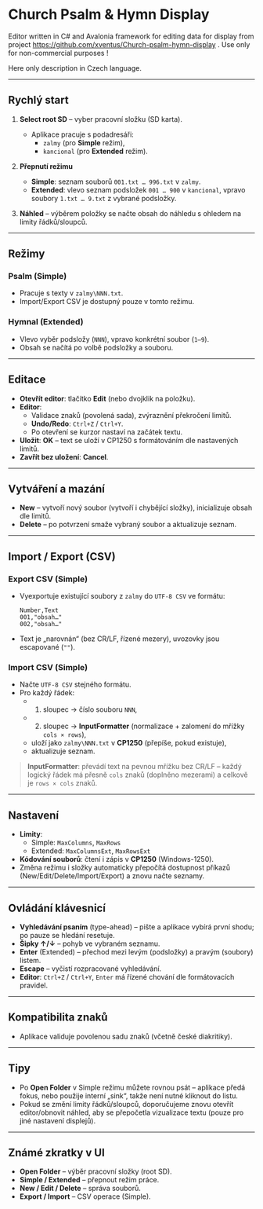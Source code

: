 # Church Psalm & Hymn Display 

Editor written in C# and Avalonia framework for editing data for display from project https://github.com/xventus/Church-psalm-hymn-display . 
Use only for non-commercial purposes !

Here only description in Czech language.



---

## Rychlý start

1. **Select root SD** – vyber pracovní složku (SD karta).  
   - Aplikace pracuje s podadresáři:
     - `zalmy` (pro **Simple** režim),
     - `kancional` (pro **Extended** režim).

2. **Přepnutí režimu**
   - **Simple**: seznam souborů `001.txt … 996.txt` v `zalmy`.
   - **Extended**: vlevo seznam podsložek `001 … 900` v `kancional`, vpravo soubory `1.txt … 9.txt` z vybrané podsložky.

3. **Náhled** – výběrem položky se načte obsah do náhledu s ohledem na limity řádků/sloupců.

---

## Režimy

### Psalm (Simple)
- Pracuje s texty v `zalmy\NNN.txt`.
- Import/Export CSV je dostupný pouze v tomto režimu.

### Hymnal (Extended)
- Vlevo vyběr podsložy (`NNN`), vpravo konkrétní soubor (`1–9`).
- Obsah se načítá po volbě podsložky a souboru.

---

## Editace

- **Otevřít editor**: tlačítko **Edit** (nebo dvojklik na položku).  
- **Editor**:
  - Validace znaků (povolená sada), zvýraznění překročení limitů.
  - **Undo/Redo**: `Ctrl+Z` / `Ctrl+Y`.
  - Po otevření se kurzor nastaví na začátek textu.
- **Uložit**: **OK** – text se uloží v CP1250 s formátováním dle nastavených limitů.  
- **Zavřít bez uložení**: **Cancel**.

---

## Vytváření a mazání

- **New** – vytvoří nový soubor (vytvoří i chybějící složky), inicializuje obsah dle limitů.
- **Delete** – po potvrzení smaže vybraný soubor a aktualizuje seznam.

---

## Import / Export (CSV)

### Export CSV (Simple)
- Vyexportuje existující soubory z `zalmy` do `UTF-8 CSV` ve formátu:
  ```
  Number,Text
  001,"obsah…"
  002,"obsah…"
  ```
- Text je „narovnán“ (bez CR/LF, řízené mezery), uvozovky jsou escapované (`""`).

### Import CSV (Simple)
- Načte `UTF-8 CSV` stejného formátu.
- Pro každý řádek:
  - 1. sloupec → číslo souboru `NNN`,
  - 2. sloupec → **InputFormatter** (normalizace + zalomení do mřížky `cols × rows`),
  - uloží jako `zalmy\NNN.txt` v **CP1250** (přepíše, pokud existuje),
  - aktualizuje seznam.

> **InputFormatter**: převádí text na pevnou mřížku bez CR/LF – každý logický řádek má přesně `cols` znaků (doplněno mezerami) a celkově je `rows × cols` znaků.

---

## Nastavení

- **Limity**:
  - Simple: `MaxColumns`, `MaxRows`
  - Extended: `MaxColumnsExt`, `MaxRowsExt`
- **Kódování souborů**: čtení i zápis v **CP1250** (Windows-1250).
- Změna režimu i složky automaticky přepočítá dostupnost příkazů (New/Edit/Delete/Import/Export) a znovu načte seznamy.

---

## Ovládání klávesnicí

- **Vyhledávání psaním** (type-ahead) – pište a aplikace vybírá první shodu; po pauze se hledání resetuje.
- **Šipky ↑/↓** – pohyb ve vybraném seznamu.
- **Enter** (Extended) – přechod mezi levým (podsložky) a pravým (soubory) listem.
- **Escape** – vyčistí rozpracované vyhledávání.
- **Editor**: `Ctrl+Z` / `Ctrl+Y`, `Enter` má řízené chování dle formátovacích pravidel.

---

## Kompatibilita znaků

- Aplikace validuje povolenou sadu znaků (včetně české diakritiky).

---

## Tipy

- Po **Open Folder** v Simple režimu můžete rovnou psát – aplikace předá fokus, nebo použije interní „sink“, takže není nutné kliknout do listu.
- Pokud se změní limity řádků/sloupců, doporučujeme znovu otevřít editor/obnovit náhled, aby se přepočetla vizualizace textu (pouze pro jiné nastavení displejů).

---

## Známé zkratky v UI

- **Open Folder** – výběr pracovní složky (root SD).
- **Simple / Extended** – přepnout režim práce.
- **New / Edit / Delete** – správa souborů.
- **Export / Import** – CSV operace (Simple).
